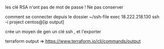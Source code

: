 les clé RSA n'ont pas de mot de passe ! 
Ne pas conserver


comment se connecter 
depuis le dossier ~/ssh-file exec 18.222.218.130 
ssh -i project centos@[ip output]


crée un moyen de gen un clé ssh , et l'exporter 

terraform output => https://www.terraform.io/cli/commands/output 